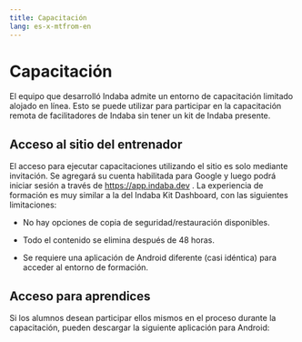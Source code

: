 ```yaml
---
title: Capacitación
lang: es-x-mtfrom-en
---
```

<ReadTime/> 

# Capacitación
 

<Leader> 

El equipo que desarrolló Indaba admite un entorno de capacitación limitado alojado en línea. Esto se puede utilizar para participar en la capacitación remota de facilitadores de Indaba sin tener un kit de Indaba presente.
 

</Leader> 

## Acceso al sitio del entrenador
 

El acceso para ejecutar capacitaciones utilizando el sitio es solo mediante invitación. Se agregará su cuenta habilitada para Google y luego podrá iniciar sesión a través de <a href="https://app.indaba.dev">https://app.indaba.dev</a> . La experiencia de formación es muy similar a la del Indaba Kit Dashboard, con las siguientes limitaciones:
 

<ul><li>No hay opciones de copia de seguridad/restauración disponibles.</li></ul>
 
<ul><li>Todo el contenido se elimina después de 48 horas.</li></ul>
 
<ul><li>Se requiere una aplicación de Android diferente (casi idéntica) para acceder al entorno de formación.</li></ul>
 

## Acceso para aprendices
 

Si los alumnos desean participar ellos mismos en el proceso durante la capacitación, pueden descargar la siguiente aplicación para Android:
 

<!-- - Download and manually install onto your device from [GitHub Release](https://github.com/our-story-media/ourstory-android/releases/latest/download/dev.indaba.apk). 
--&gt;
 

<DownloadLink type="primary" url="https://github.com/our-story-media/ourstory-android/releases/latest/download/dev.indaba.apk"/> 

<Tip> 

Se le pedirá que habilite Fuentes desconocidas al instalar esta aplicación; esto es normal para aplicaciones que no son de Google Play Store y se puede aceptar en este caso.
 

</Tip> 

